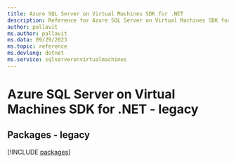```yaml
---
title: Azure SQL Server on Virtual Machines SDK for .NET
description: Reference for Azure SQL Server on Virtual Machines SDK for .NET
author: pallavit
ms.author: pallavit
ms.data: 09/29/2023
ms.topic: reference
ms.devlang: dotnet
ms.service: sqlserveronvirtualmachines
---
```

# Azure SQL Server on Virtual Machines SDK for .NET - legacy
## Packages - legacy
[!INCLUDE [packages](sql-server-on-virtual-machines-index.md)]